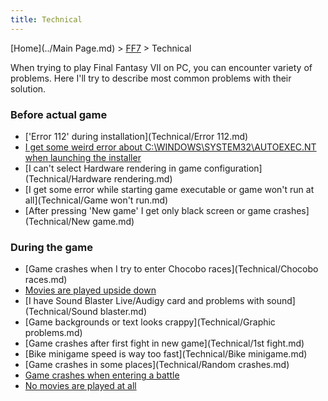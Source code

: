```yaml
---
title: Technical
---
```


[Home](../Main Page.md) > [FF7](../FF7.md) > Technical

When trying to play Final Fantasy VII on PC, you can encounter variety of problems. Here I'll try to describe most common problems with their solution.

### Before actual game

-   ['Error 112' during installation](Technical/Error 112.md)
-   [I get some weird error about C:\\WINDOWS\\SYSTEM32\\AUTOEXEC.NT when launching the installer](Technical/Autoexec.nt.md)
-   [I can't select Hardware rendering in game configuration](Technical/Hardware rendering.md)
-   [I get some error while starting game executable or game won't run at all](Technical/Game won't run.md)
-   [After pressing 'New game' I get only black screen or game crashes](Technical/New game.md)

### During the game

-   [Game crashes when I try to enter Chocobo races](Technical/Chocobo races.md)
-   [Movies are played upside down](Technical/Movies.md)
-   [I have Sound Blaster Live/Audigy card and problems with sound](Technical/Sound blaster.md)
-   [Game backgrounds or text looks crappy](Technical/Graphic problems.md)
-   [Game crashes after first fight in new game](Technical/1st fight.md)
-   [Bike minigame speed is way too fast](Technical/Bike minigame.md)
-   [Game crashes in some places](Technical/Random crashes.md)
-   [Game crashes when entering a battle](Technical/Swirl.md)
-   [No movies are played at all](Technical/NoMovies.md)
